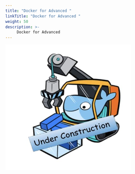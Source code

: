 ```yaml
---
title: "Docker for Advanced "
linkTitle: "Docker for Advanced "
weight: 50
description: >-
     Docker for Advanced
---
```


![My Image](under-construction.png)
